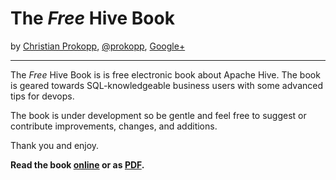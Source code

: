 The _Free_ Hive Book
==================

by [Christian Prokopp](http://www.semantikoz.com/blog/), [@prokopp](http://www.twitter.com/prokopp), [Google+](https://plus.google.com/106245424622248310303?rel=author)

---

The _Free_ Hive Book is is free electronic book about Apache Hive. The book is geared towards SQL-knowledgeable business users with some advanced tips for devops.

The book is under development so be gentle and feel free to suggest or contribute improvements, changes, and additions.

Thank you and enjoy.

**Read the book [online](https://github.com/Prokopp/the-free-hive-book/blob/master/the-free-hive-book.md) or as [PDF](https://github.com/Prokopp/the-free-hive-book/blob/master/the-free-hive-book.pdf?raw=true).**